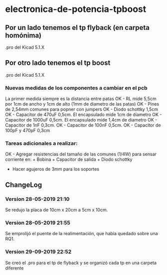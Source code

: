 # electronica-de-potencia-tpboost


## Por un lado tenemos el tp flyback (en carpeta homónima)
.pro del Kicad 5.1.X

## Por otro lado tenemos el tp boost
.pro del Kicad 5.1.X

### Nuevas medidas de los componentes a cambiar en el pcb
La primer medida siempre es la distancia entre patas
OK - RL mide 5,5cm por 1cm de ancho y 1cm de alto (1mm de diametro de las patas)
OK - Pines de 2,54mm comunes para popner con jumpers 
OK - Diodo schottky 1,5cm
OK - Capacitor de 470uF 0,5cm. El encapsulado mide 1cm de diametro
OK - Capacitor de 1000uF 0,5cm. El encapsulado mide 1,4cm de diametro
OK - Capacitor de 1nF 0,3cm.
OK - Capacitor de 100nF 0,5cm.
OK - Capacitor de 100pF y 470pF 0,3cm

### Tareas adicionales a realizar:
OK - Agregar resistencias del tamaño de las comunes (1/4W) para sensar corriente en:
	+ Bobina
	+ Capacitor de salida
	+ Diodo schottky
- Hacer agujeros de 3mm para los soportes



## ChangeLog
### Version 28-05-2019 21:10
Se redujo la placa de 10cm x 20cm a 5cm x 10cm.

### Version 28-05-2019 21:55
Se emprolijó el puente de la realimentación, que habia quedado sobre una RQ1.

### Version 29-09-2019 22:52
Se creó el .pro para el tp de flyback y se organizó cada tp en una carpeta diferente